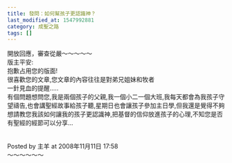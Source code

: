 ```yaml
---
title: 發問：如何幫孩子更認識神？
last_modified_at: 1547992881
category: 成聖之路
tags: []
---
```


<p>開放回應，審查從嚴<!--more-->～～～～～<br/>版主平安:<br/>抱歉占用您的版面!<br/>很喜歡您的文章,您文章的內容往往是對弟兄姐妹和牧者<br/>一針見血的提醒.....<br/>有個問題想問您,我是兩個孩子的父親,我一個小二一個大班,我每天都會為我孩子守望禱告,也會講聖經故事給孩子聽,星期日也會讓孩子參加主日學,但我還是覺得不夠<br/>想請教您我該如何讓我的孩子更認識神,把基督的信仰放進孩子的心理,不知您是否有聖經的經節可以分享...<br/><br/><br/>Posted by 主羊 at 2008年11月11日 17:58 <br/>～～～～～～
</p>